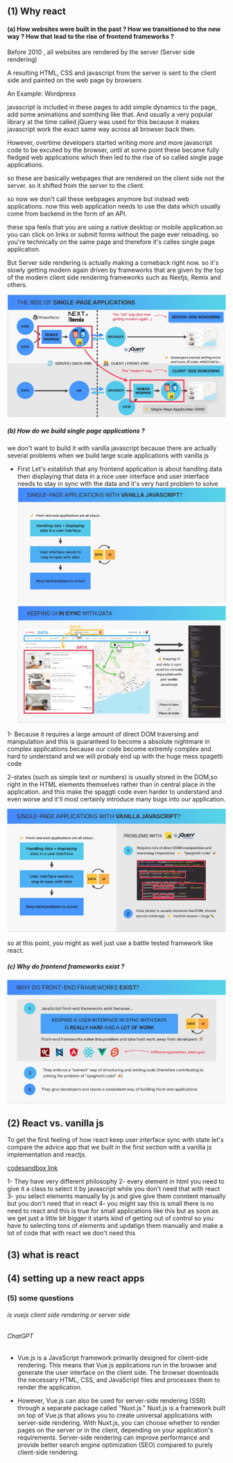 ## (1) Why react

#### (a) How websites were built in the past ? How we transitioned to the new way ? How that lead to the rise of frontend frameworks ?

Before 2010 , all websites are rendered by the server (Server side rendering)

A resulting HTML, CSS and javascript from the server is sent to the client side and painted on the web page by browsers

An Example: Wordpress

javascript is included in these pages to add simple dynamics to the page, add some animations and somthing like that.
And usually a very popular library at the time called jQuery was used for this because it makes javascript work the exact same way across all browser back then.

However, overtime developers started writing more and more javascript code to be excuted by the browser, until at some point these became fully fledged web applications which then led to the rise of so called single page applications.

so these are basically webpages that are rendered on the client side not the server.
so it shifted from the server to the client.

so now we don't call these webpages anymore but instead web applications.
now this web application needs to use the data which usually come from backend in the form of an API.

these spa feels that you are using a native desktop or mobile application.so you can click on links or submit forms without the page ever reloading. so you're technically on the same page and therefore it's calles single page application.

But Server side rendering is actually making a comeback right now. so it's slowly getting modern again driven by frameworks that are given by the top of the modern client side rendering frameworks such as Nextjs, Remix and others.

![Explanation](./01.jpg)

##### (b) How do we build single page applications ?

we don't want to build it with vanilla javascript because there are actually several problems when we build large scale applications with vanilla js

- First Let's establish that any frontend application is about handling data then displaying that data in a nice user interface and user interface needs to stay in sync with the data and it's very hard problem to solve
  ![](./02.jpg)
  ![example](./03.jpg)

1- Because it requires a large amount of direct DOM traversing and manipulation and this is guaranteed to become a absolute nightmare in complex applications because our code become extremly complex and hard to understand and we will probaly end up with the huge mess spagetti code

2-states (such as simple text or numbers) is usually stored in the DOM,so right in the HTML elements themselves rather than in central place in the application. and this make the spaggti code even harder to understand and even worse and it'll most certainly introduce many bugs into our application.

![](./04.jpg)

so at this point, you might as well just use
a battle tested framework like react.

##### (c) Why do frontend frameworks exist ?

![](./05.jpg)

## (2) React vs. vanilla js

To get the first feeling of how react keep user interface sync with state let's compare the advice app that we built in the first section with a vanilla js implementation and reactjs.

[codesandbox link](https://codesandbox.io/s/react-first-app-advice-52879f)

1- They have very different philosophy
2- every element in html you need to give it a class to select it by javascript while you don't need that with react
3- you select elements manually by js and give give them conntent manually but you don't need that in react
4- you might say this is small there is no need to react and this is true for small applications like this but as soon as we get just a little bit bigger it starts kind of getting out of control so you have to selecting tons of elements and updatign them manually and make a lot of code that with react we don't need this

## (3) what is react

## (4) setting up a new react apps

### (5) some questions

###### is vuejs client side rendering or server side

###### ChatGPT

- Vue.js is a JavaScript framework primarily designed for client-side rendering. This means that Vue.js applications run in the browser and generate the user interface on the client side. The browser downloads the necessary HTML, CSS, and JavaScript files and processes them to render the application.

- However, Vue.js can also be used for server-side rendering (SSR) through a separate package called "Nuxt.js." Nuxt.js is a framework built on top of Vue.js that allows you to create universal applications with server-side rendering. With Nuxt.js, you can choose whether to render pages on the server or in the client, depending on your application's requirements. Server-side rendering can improve performance and provide better search engine optimization (SEO) compared to purely client-side rendering.

